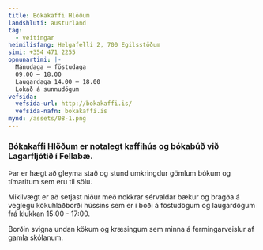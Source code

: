 ```yaml
---
title: Bókakaffi Hlöðum
landshluti: austurland
tag:
  - veitingar
heimilisfang: Helgafelli 2, 700 Egilsstöðum
simi: +354 471 2255
opnunartimi: |-
  Mánudaga – föstudaga
  09.00 – 18.00 
  Laugardaga 14.00 – 18.00 
  Lokað á sunnudögum
vefsida:
  vefsida-url: http://bokakaffi.is/
  vefsida-nafn: bokakaffi.is
mynd: /assets/08-1.png
---
```

### Bókakaffi Hlöðum er notalegt kaffihús og bókabúð við Lagarfljótið í Fellabæ. 

Þar er hægt að gleyma stað og stund umkringdur gömlum bókum og tímaritum sem eru til sölu. 

Mikilvægt er að setjast niður með nokkrar sérvaldar bækur og bragða á veglegu kökuhlaðborði hússins sem er í boði á föstudögum og laugardögum frá klukkan 15:00 - 17:00. 

Borðin svigna undan kökum og kræsingum sem minna á fermingarveislur af gamla skólanum.